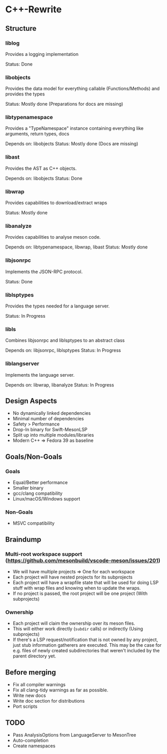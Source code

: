 # C++-Rewrite

## Structure
### liblog
Provides a logging implementation

Status: Done
### libobjects
Provides the data model for everything callable (Functions/Methods)
and provides the types

Status: Mostly done (Preparations for docs are missing)
### libtypenamespace
Provides a "TypeNamespace" instance containing everything like arguments, return types, docs

Depends on: libobjects
Status: Mostly done (Docs are missing)
### libast
Provides the AST as C++ objects.

Depends on: libobjects
Status: Done
### libwrap
Provides capabilities to download/extract wraps

Status: Mostly done
### libanalyze
Provides capabilities to analyse meson code.

Depends on: libtypenamespace, libwrap, libast
Status: Mostly done
### libjsonrpc
Implements the JSON-RPC protocol.

Status: Done
### liblsptypes
Provides the types needed for a language server.

Status: In Progress
### libls
Combines libjsonrpc and liblsptypes to an abstract class

Depends on: libjsonrpc, liblsptypes
Status: In Progress
### liblangserver
Implements the language server.

Depends on: libwrap, libanalyze
Status: In Progress
## Design Aspects
- No dynamically linked dependencies
- Minimal number of dependencies
- Safety > Performance
- Drop-In binary for Swift-MesonLSP
- Split up into multiple modules/libraries
- Modern C++ => Fedora 39 as baseline

## Goals/Non-Goals
### Goals
- Equal/Better performance
- Smaller binary
- gcc/clang compatibility
- Linux/macOS/Windows support
### Non-Goals
- MSVC compatibility


## Braindump
### Multi-root workspace support (https://github.com/mesonbuild/vscode-meson/issues/201)
- We will have multiple projects => One for each workspace
- Each project will have nested projects for its subprojects
- Each project will have a wrapfile state that will be used for doing LSP stuff with wrap files and knowing when to update the wraps.
- If no project is passed, the root project will be one project (With subprojects)
### Ownership
- Each project will claim the ownership over its meson files.
- This will either work directly (`subdir` calls) or indirectly (Using subprojects)
- If there's a LSP request/notification that is not owned by any project, just stub information gatherers are executed. This may be the case for e.g. files of
  newly created subdirectories that weren't included by the parent directory yet.

## Before merging
- Fix all compiler warnings
- Fix all clang-tidy warnings as far as possible.
- Write new docs
- Write doc section for distributions
- Port scripts


## TODO
- Pass AnalysisOptions from LanguageServer to MesonTree
- Auto-completion
- Create namespaces
